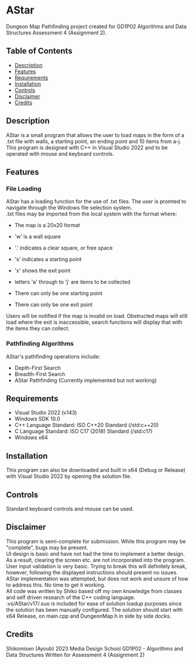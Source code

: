 # AStar  
  
Dungeon Map Pathfinding project created for GD1P02 Algorithms and Data Structures Assessment 4 (Assignment 2).  
  
  
## Table of Contents  
  
- [Description](#Description)  
- [Features](#Features)  
- [Requirements](#Requirements)  
- [Installation](#Installation)  
- [Controls](#Controls)  
- [Disclaimer](#Disclaimer)  
- [Credits](#Credits)  
  
  
## Description  
  
AStar is a small program that allows the user to load maps in the form of a .txt file with walls, a starting point, an ending point and 10 items from a-j.  
This program is designed with C++ in Visual Studio 2022 and to be operated with mouse and keyboard controls.  
  
  
## Features  
### File Loading  
AStar has a loading function for the use of .txt files. The user is promted to navigate through the Windows file selection system.  
.txt files may be imported from the local system with the format where:  
  
- The map is a 20x20 format  
- 'w' is a wall square  
- '.' indicates a clear square, or free space  
- 's' indicates a starting point  
- 'x' shows the exit point  
- letters 'a' through to 'j' are items to be collected  
  
- There can only be one starting point  
- There can only be one exit point  
  
Users will be notified if the map is invalid on load. Obstructed maps will still load where the exit is inaccessible, search functions will display that with the items they can collect.  
  
  
### Pathfinding Algorithms  
AStar's pathfinding operations include:  
- Depth-First Search  
- Breadth-First Search  
- AStar Pathfinding (Currently implemented but not working)  
  
  
## Requirements  
  
- Visual Studio 2022 (v143)  
- Windows SDK 10.0  
- C++ Language Standard: ISO C++20 Standard (/std:c++20)  
- C Language Standard: ISO C17 (2018) Standard (/std:c17)  
- Windows x64  
  
  
## Installation  
  
This program can also be downloaded and built in x64 (Debug or Release) with Visual Studio 2022 by opening the solution file.  
  
  
## Controls  
  
Standard keyboard controls and mouse can be used.  
  
  
## Disclaimer  
  
This program is semi-complete for submission. While this program may be "complete", bugs may be present.  
UI design is basic and have not had the time to implement a better design. As a result, clearing the screen etc. are not incorporated into the program.  
User input validation is very basic. Trying to break this will definitely break, however, following the displayed instructions should present no issues.  
AStar implementation was attempted, but does not work and unsure of how to address this. No time to get it working.  
All code was written by Shiko based off my own knowledge from classes and self driven research of the C++ coding language.  
.vs/AStar/v17/.suo is included for ease of solution loadup purposes since the solution has been manually configured. The solution should start with x64 Release, on main.cpp and DungeonMap.h in side by side docks.
  
  
## Credits

Shikomisen (Ayoub) 2023
Media Design School
GD1P02 - Algorithms and Data Structures
Written for Assessment 4 (Assignment 2)
